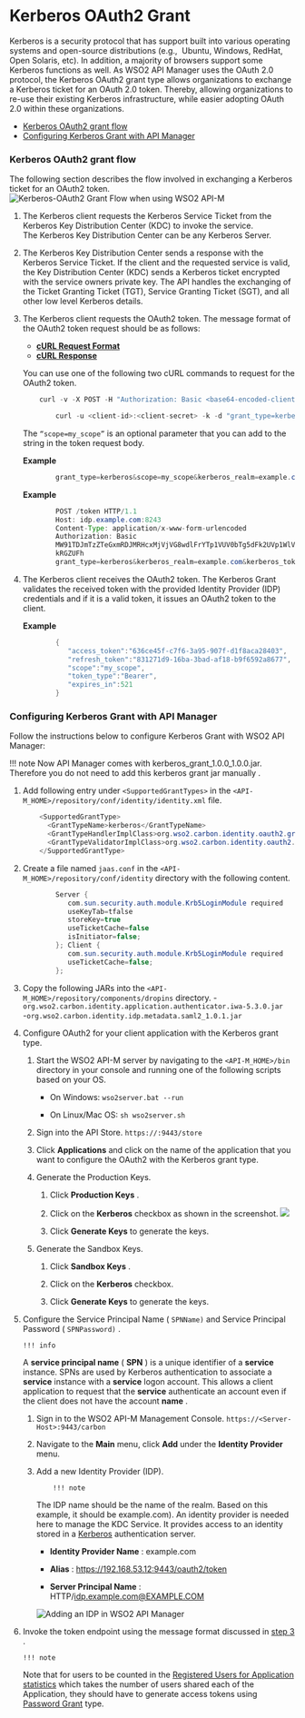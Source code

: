 # Kerberos OAuth2 Grant

Kerberos is a security protocol that has support built into various operating systems and open-source distributions (e.g.,  Ubuntu, Windows, RedHat, Open Solaris, etc). In addition, a majority of browsers support some Kerberos functions as well. As WSO2 API Manager uses the OAuth 2.0 protocol, the Kerberos OAuth2 grant type allows organizations to exchange a Kerberos ticket for an OAuth 2.0 token. Thereby, allowing organizations to re-use their existing Kerberos infrastructure, while easier adopting OAuth 2.0 within these organizations.

-   [Kerberos OAuth2 grant flow](#KerberosOAuth2Grant-KerberosOAuth2grantflow)
-   [Configuring Kerberos Grant with API Manager](#KerberosOAuth2Grant-ConfiguringKerberosGrantwithAPIManager)

### Kerberos OAuth2 grant flow

The following section describes the flow involved in exchanging a Kerberos ticket for an OAuth2 token.
![Kerberos-OAuth2 Grant Flow when using WSO2 API-M](/assets/attachments/103335261/103335265.png)
1.  The Kerberos client requests the Kerberos Service Ticket from the Kerberos Key Distribution Center (KDC) to invoke the service.
    The Kerberos Key Distribution Center can be any Kerberos Server.
2.  The Kerberos Key Distribution Center sends a response with the Kerberos Service Ticket.
    If the client and the requested service is valid, the Key Distribution Center (KDC) sends a Kerberos ticket encrypted with the service owners private key. The API handles the exchanging of the Ticket Granting Ticket (TGT), Service Granting Ticket (SGT), and all other low level Kerberos details.
3.  The Kerberos client requests the OAuth2 token.
    The message format of the OAuth2 token request should be as follows:

    -   [**cURL Request Format**](#3c980092484d45fb91d875e7de7cf39a)
    -   [**cURL Response**](#68d73b92885b4e9da25dfe8cf075b1e3)

    You can use one of the following two cURL commands to request for the OAuth2 token.

    ``` java
        curl -v -X POST -H "Authorization: Basic <base64-encoded-client-id>:<client-secret-value>" -k -d "grant_type=kerberos&kerberos_realm=<kerberos-realm>&kerberos_token=<kerberos-token>&scope=<scope>" -H "Content-Type:application/x-www-form-urlencoded" https://localhost:8243/token
    ```

    ``` java
            curl -u <client-id>:<client-secret> -k -d "grant_type=kerberos&kerberos_realm=<kerberos-realm>&kerberos_token=<kerberos-token>&scope=<scope>" -H "Content-Type:application/x-www-form-urlencoded" https://localhost:8243/token
    ```

    The `“scope=my_scope”` is an optional parameter that you can add to the string in the token request body.

    **Example**

    ``` java
            grant_type=kerberos&scope=my_scope&kerberos_realm=example.com&kerberos_token=YII1...
    ```

    **Example**

    ``` java
            POST /token HTTP/1.1
            Host: idp.example.com:8243
            Content-Type: application/x-www-form-urlencoded
            Authorization: Basic
            MW91TDJmTzZTeGxmRDJMRHcxMjVjVG8wdlFrYTp1VUV0bTg5dFk2UVp1WlVtcVpmTDkyQ
            kRGZUFh
            grant_type=kerberos&kerberos_realm=example.com&kerberos_token=YII1...
    ```

4.  The Kerberos client receives the OAuth2 token.
    The Kerberos Grant validates the received token with the provided Identity Provider (IDP) credentials and if it is a valid token, it issues an OAuth2 token to the client.

    **Example**

    ``` java
            {  
               "access_token":"636ce45f-c7f6-3a95-907f-d1f8aca28403",
               "refresh_token":"831271d9-16ba-3bad-af18-b9f6592a8677",
               "scope":"my_scope",
               "token_type":"Bearer",
               "expires_in":521
            }
    ```

### Configuring Kerberos Grant with API Manager

Follow the instructions below to configure Kerberos Grant with WSO2 API Manager:

!!! note
Now API Manager comes with kerberos\_grant\_1.0.0\_1.0.0.jar. Therefore you do not need to add this kerberos grant jar manually .


1.  Add following entry under `<SupportedGrantTypes>` in the `<API-M_HOME>/repository/conf/identity/identity.xml` file.

    ``` java
        <SupportedGrantType>
          <GrantTypeName>kerberos</GrantTypeName>
          <GrantTypeHandlerImplClass>org.wso2.carbon.identity.oauth2.grant.kerberos.ExtendedKerberosGrant</GrantTypeHandlerImplClass>
          <GrantTypeValidatorImplClass>org.wso2.carbon.identity.oauth2.grant.kerberos.KerberosGrantValidator</GrantTypeValidatorImplClass>
        </SupportedGrantType>
    ```

2.  Create a file named `jaas.conf` in the `<API-M_HOME>/repository/conf/identity` directory with the following content.

    ``` java
            Server {
               com.sun.security.auth.module.Krb5LoginModule required
               useKeyTab=tfalse
               storeKey=true
               useTicketCache=false
               isInitiator=false;
            }; Client {
               com.sun.security.auth.module.Krb5LoginModule required
               useTicketCache=false;
            };
    ```

3.  Copy the following JARs into the `<API-M_HOME>/repository/components/dropins` directory.
    -`org.wso2.carbon.identity.application.authenticator.iwa-5.3.0.jar                       `
    -`org.wso2.carbon.identity.idp.metadata.saml2_1.0.1.jar`
4.  Configure OAuth2 for your client application with the Kerberos grant type.

    1.  Start the WSO2 API-M server by navigating to the `<API-M_HOME>/bin` directory in your console and running one of the following scripts based on your OS.

        -   On Windows: `wso2server.bat --run`

        -   On Linux/Mac OS: `sh wso2server.sh`

    2.  Sign into the API Store.
`https://:9443/store                         `

    3.  Click **Applications** and click on the name of the application that you want to configure the OAuth2 with the Kerberos grant type.

    4.  Generate the Production Keys.

        1.  Click **Production Keys** .

        2.  Click on the **Kerberos** checkbox as shown in the screenshot.
            ![](/assets/attachments/103335261/103335263.png)
        3.  Click **Generate Keys** to generate the keys.

    5.  Generate the Sandbox Keys.

        1.  Click **Sandbox Keys** .

        2.  Click on the **Kerberos** checkbox.

        3.  Click **Generate Keys** to generate the keys.

5.  Configure the Service Principal Name ( `SPNName)` and Service Principal Password ( `SPNPassword)` .

        !!! info
    A **service principal name** ( **SPN** ) is a unique identifier of a **service** instance. SPNs are used by Kerberos authentication to associate a **service** instance with a **service** logon account. This allows a client application to request that the **service** authenticate an account even if the client does not have the account **name** .


    1.  Sign in to the WSO2 API-M Management Console.
`https://<Server-Host>:9443/carbon            `

    2.  Navigate to the **Main** menu, click **Add** under the **Identity Provider** menu.

    3.  Add a new Identity Provider (IDP).

                !!! note
        The IDP name should be the name of the realm. Based on this example, it should be example.com). An identity provider is needed here to manage the KDC Service. It provides access to an identity stored in a [Kerberos](http://web.mit.edu/kerberos/) authentication server.


        -   **Identity Provider Name** : example.com

        -   **Alias** : https://192.168.53.12:9443/oauth2/token
        -   **Server Principal Name** : HTTP/idp.example.com@EXAMPLE.COM

        ![Adding an IDP in WSO2 API Manager](/assets/attachments/103335261/103335266.png)
6.  Invoke the token endpoint using the message format discussed in [step 3](#KerberosOAuth2Grant-MessageFormat) .

        !!! note
    Note that for users to be counted in the [Registered Users for Application statistics](https://docs.wso2.com/display/AM260/Viewing+API+Statistics#ViewingAPIStatistics-topUsers) which takes the number of users shared each of the Application, they should have to generate access tokens using [Password Grant](https://docs.wso2.com/display/AM210/Password+Grant) type.



